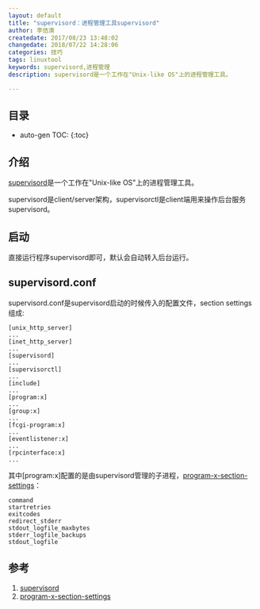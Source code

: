 ```yaml
---
layout: default
title: "supervisord：进程管理工具supervisord"
author: 李佶澳
createdate: 2017/08/23 13:48:02
changedate: 2018/07/22 14:28:06
categories: 技巧
tags: linuxtool
keywords: supervisord,进程管理
description: supervisord是一个工作在"Unix-like OS"上的进程管理工具。

---
```


## 目录
* auto-gen TOC:
{:toc}

## 介绍 

[supervisord][1]是一个工作在"Unix-like OS"上的进程管理工具。

supervisord是client/server架构，supervisorctl是client端用来操作后台服务supervisord。

## 启动

直接运行程序supervisord即可，默认会自动转入后台运行。

## supervisord.conf

supervisord.conf是supervisord启动的时候传入的配置文件，section settings组成:

	[unix_http_server]
	...
	[inet_http_server]
	...
	[supervisord]
	...
	[supervisorctl]
	...
	[include]
	...
	[program:x]
	...
	[group:x]
	...
	[fcgi-program:x]
	...
	[eventlistener:x]
	...
	[rpcinterface:x]
	...

其中[program:x]配置的是由supervisord管理的子进程，[program-x-section-settings][2]：

	command
	startretries
	exitcodes
	redirect_stderr
	stdout_logfile_maxbytes
	stderr_logfile_backups
	stdout_logfile

## 参考

1. [supervisord][1]
2. [program-x-section-settings][2]

[1]: http://supervisord.org/  "supervisord" 
[2]: http://supervisord.org/configuration.html#program-x-section-settings  "program-x-section-settings" 
